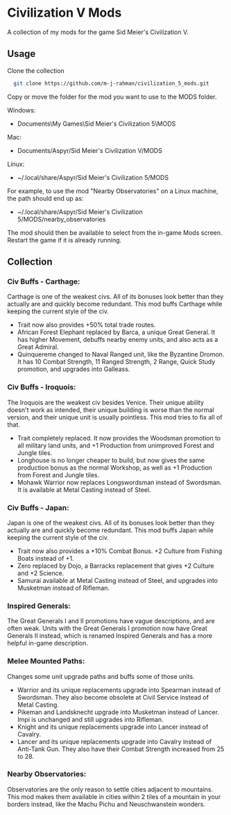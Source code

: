 
# Civilization V Mods

A collection of my mods for the game Sid Meier's Civilization V.

## Usage

Clone the collection

```bash
  git clone https://github.com/m-j-rahman/civilization_5_mods.git
```

Copy or move the folder for the mod you want to use to the MODS folder.

Windows: 

* Documents\My Games\Sid Meier's Civilization 5\MODS

Mac:

* Documents/Aspyr/Sid Meier's Civilization V/MODS

Linux:

* ~/.local/share/Aspyr/Sid Meier's Civilization 5/MODS

For example, to use the mod "Nearby Observatories" on a Linux machine, the path should end up as:  
* ~/.local/share/Aspyr/Sid Meier's Civilization 5/MODS/nearby_observatories

The mod should then be available to select from the in-game Mods screen.  
Restart the game if it is already running.  

## Collection

### Civ Buffs - Carthage:
Carthage is one of the weakest civs. All of its bonuses look better than they actually are and quickly become redundant. This mod buffs Carthage while keeping the current style of the civ.
* Trait now also provides +50% total trade routes.
* African Forest Elephant replaced by Barca, a unique Great General. It has higher Movement, debuffs nearby enemy units, and also acts as a Great Admiral.
* Quinquereme changed to Naval Ranged unit, like the Byzantine Dromon. It has 10 Combat Strength, 11 Ranged Strength, 2 Range, Quick Study promotion, and upgrades into Galleass.

### Civ Buffs - Iroquois:
The Iroquois are the weakest civ besides Venice. Their unique ability doesn't work as intended, their unique building is worse than the normal version, and their unique unit is usually pointless. This mod tries to fix all of that.
* Trait completely replaced. It now provides the Woodsman promotion to all military land units, and +1 Production from unimproved Forest and Jungle tiles.
* Longhouse is no longer cheaper to build, but now gives the same production bonus as the normal Workshop, as well as +1 Production from Forest and Jungle tiles.
* Mohawk Warrior now replaces Longswordsman instead of Swordsman. It is available at Metal Casting instead of Steel.

### Civ Buffs - Japan:
Japan is one of the weakest civs. All of its bonuses look better than they actually are and quickly become redundant. This mod buffs Japan while keeping the current style of the civ.
* Trait now also provides a +10% Combat Bonus. +2 Culture from Fishing Boats instead of +1.
* Zero replaced by Dojo, a Barracks replacement that gives +2 Culture and +2 Science.
* Samurai available at Metal Casting instead of Steel, and upgrades into Musketman instead of Rifleman.

### Inspired Generals:
The Great Generals I and II promotions have vague descriptions, and are often weak. Units with the Great Generals I promotion now have Great Generals II instead, which is renamed Inspired Generals and has a more helpful in-game description.

### Melee Mounted Paths:
Changes some unit upgrade paths and buffs some of those units.
* Warrior and its unique replacements upgrade into Spearman instead of Swordsman. They also become obsolete at Civil Service instead of Metal Casting.
* Pikeman and Landsknecht upgrade into Musketman instead of Lancer. Impi is unchanged and still upgrades into Rifleman.
* Knight and its unique replacements upgrade into Lancer instead of Cavalry.
* Lancer and its unique replacements upgrade into Cavalry instead of Anti-Tank Gun. They also have their Combat Strength increased from 25 to 28.

### Nearby Observatories:
Observatories are the only reason to settle cities adjacent to mountains. This mod makes them available in cities within 2 tiles of a mountain in your borders instead, like the Machu Pichu and Neuschwanstein wonders.

